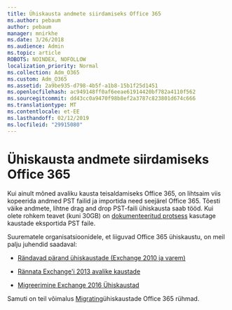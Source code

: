 ```yaml
---
title: Ühiskausta andmete siirdamiseks Office 365
ms.author: pebaum
author: pebaum
manager: mnirkhe
ms.date: 3/26/2018
ms.audience: Admin
ms.topic: article
ROBOTS: NOINDEX, NOFOLLOW
localization_priority: Normal
ms.collection: Adm_O365
ms.custom: Adm_O365
ms.assetid: 2a9be935-d798-4b5f-a1b8-15b1f25d1451
ms.openlocfilehash: ac949148ff0af6eeae61914420bf782a4110f562
ms.sourcegitcommit: dd43cc0a9470f98b8ef2a3787c823801d674c666
ms.translationtype: MT
ms.contentlocale: et-EE
ms.lasthandoff: 02/12/2019
ms.locfileid: "29915080"
---
```

# <a name="migrate-public-folder-data-to-office-365"></a>Ühiskausta andmete siirdamiseks Office 365

Kui ainult mõned avaliku kausta teisaldamiseks Office 365, on lihtsaim viis kopeerida andmed PST failid ja importida need seejärel Office 365. Tõesti väike andmete, lihtne drag and drop PST-faili ühiskausta saab tööd. Kui olete rohkem teavet (kuni 30GB) on [dokumenteeritud protsess](https://technet.microsoft.com/library/dn874017%28v=exchg.150%29.aspx#PSTMigrate) kasutage kaustade eksportida PST faile. 
  
Suurematele organisatsioonidele, et liiguvad Office 365 ühiskaustu, on meil palju juhendid saadaval:
  
- [Rändavad pärand ühiskaustade (Exchange 2010 ja varem)](https://technet.microsoft.com/library/dn874017%28v=exchg.150%29.aspx)
    
- [Rännata Exchange'i 2013 avalike kaustade](https://technet.microsoft.com/library/mt798260%28v=exchg.150%29.aspx)
    
- [Migreerimine Exchange 2016 Ühiskaustad](https://technet.microsoft.com/library/mt798260%28v=exchg.160%29.aspx)
    
Samuti on teil võimalus [Migrating](https://technet.microsoft.com/library/mt843872%28v=exchg.150%29.aspx)ühiskaustade Office 365 rühmad.
  


